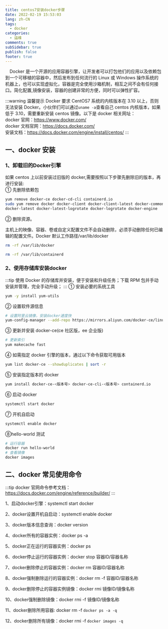 ```yaml
---
title: centos7安装docker步骤
date: 2022-02-19 15:53:03
lang: zh-CN
tags:
  - docker
categories:
  - 运维
comments: true
subSidebar: true
publish: false
footer: true
---
```


&emsp;Docker 是一个开源的应用容器引擎，让开发者可以打包他们的应用以及依赖包到一个可移植的容器中，然后发布到任何流行的 Linux 或 Windows 操作系统的机器上，也可以实现虚拟化，容器是完全使用沙箱机制，相互之间不会有任何接口。简化配置,镜像安装，容器的创建非常的方便，同时可以弹性扩容。

<!-- more -->

:::warning 温馨提示
Docker 要求 CentOS7 系统的内核版本在 3.10 以上，否则无法安装 Docker。小伙伴们可以通过`uname -a`查看自己 centos 内核版本，如果低于 3.10，需要重新安装 centos 镜像。以下是 docker 相关网址：<br/>docker 官网：<https://www.docker.com/><br/>docker 文档官网：<https://docs.docker.com/><br/>安装文档：<https://docs.docker.com/engine/install/centos/>
:::

## 一、docker 安装

### 1、卸载旧的Docker引擎

如果 centos 上以前安装过旧版的 docker,需要按照以下步骤先删除旧的版本，再进行安装:<br/>
① 先删除依赖包

```bash
yum remove docker-ce docker-cd-cli containerd.io
sudo yum remove docker docker-client docker-client-latest docker-common\
docker-latest docker-latest-logrotate docker-logrotate docker-engine
```

② 删除资源。

主机上的映像、容器、卷或自定义配置文件不会自动删除，必须手动删除任何已编辑的配置文件。Docker 默认工作路径/var/lib/docker

```bash
rm -rf /var/lib/docker

rm -rf /var/lib/containerd
```

### 2、使用存储库安装docker

:::tip
使用 Docker 的存储库并安装，便于安装和升级任务；下载 RPM 包并手动安装并管理，完全手动升级；
:::
① 安装必要的系统工具

```bash
yum -y install yum-utils
```

② 设置软件源信息

```bash
# 设置阿里云镜像，安装docker速度快
yum-config-manager --add-repo https://mirrors.aliyun.com/docker-ce/linux/centos/docker-ce.repo
```

③ 更新并安装 docker-ce(ce 社区版，ee 企业版)

```bash
# 更新索引
yum makecache fast
```

④ 如需指定 docker 引擎的版本，通过以下命令获取可用版本

```bash
yum list docker-ce --showduplicates | sort -r
```

⑤ 安装指定版本的 docker

```bash
yum install docker-ce-<版本号> docker-ce-cli-<版本号> containerd.io
```

⑥ 启动 docker

```bash
systemctl start docker
```

⑦ 开机自启动

```bash
systemctl enable docker
```

⑧hello-world 测试

```bash
# 运行容器
docker run hello-world
# 查看镜像
docker images

```

## 二、docker 常见使用命令

:::tip
docker 官网命令参考文档：<https://docs.docker.com/engine/reference/builder/>
:::

1、启动docker引擎：systemctl start docker

2、docker设置开机自启动：systemctl enable docker

3、docker版本信息查询：docker version

4、docker所有的容器实例：docker ps -a

5、docker正在运行的容器实例：docker ps

6、docker停止运行的容器实例：docker stop 容器ID/容器名称

7、docker删除停止的容器实例：docker rm 容器ID/容器名称

8、docker强制删除运行的容器实例：docker rm -f 容器ID/容器名称

9、docker删除停止的容器实例镜像：docker rmi 镜像ID/镜像名称

10、docker强制删除镜像：docker rmi -f 镜像ID/镜像名称

11、docker删除所用容器: docker rm -f `docker ps -a -q`

12、docker删除所有镜像：docker rmi -f `docker images -q`

<Reward/>
